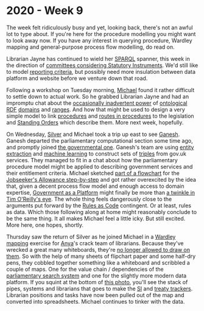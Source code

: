 # 2020 - Week 9

The week felt ridiculously busy and yet, looking back, there's not an awful lot to type about. If you're here for the procedure modelling you might want to look away now. If you have any interest in querying procedure, Wardley mapping and general-purpose process flow modelling, do read on.


Librarian Jayne has continued to wield her [SPARQL](https://en.wikipedia.org/wiki/SPARQL) spanner, this week in the direction of [committees considering Statutory Instruments](https://ukparliament.github.io/ontologies/procedure/meta/queries/committees/). We'd still like to model [reporting criteria](https://publications.parliament.uk/pa/jt5801/jtstatin/26/2602.htm), but possibly need more insulation between data platform and website before we venture down that road.

Following a workshop on Tuesday morning, [Michael](https://twitter.com/fantasticlife) found it rather difficult to settle down to actual work. So he grabbed Librarian Jayne and had an impromptu chat about the [occasionally inadvertent power](http://smethur.st/posts/176135865) of [ontological](https://en.wikipedia.org/wiki/Web_Ontology_Language) [RDF](https://en.wikipedia.org/wiki/Resource_Description_Framework) [domains](https://www.infowebml.ws/rdf-owl/domain.htm) and [ranges](https://www.infowebml.ws/rdf-owl/range.htm). And how that might be used to design a very simple model to link [procedures](https://ukparliament.github.io/ontologies/procedure/procedure-ontology.html#d4e153) and [routes in procedures](https://ukparliament.github.io/ontologies/procedure/procedure-ontology.html#d4e164) to the legislation and [Standing Orders](http://standing-orders.herokuapp.com/) which describe them. More next week, hopefully.

On Wednesday, [Silver](https://twitter.com/silveroliver) and Michael took a trip up east to see [Ganesh](https://twitter.com/gansenthi). Ganesh departed the parliamentary computational section some time ago, and promptly joined [the governmental one](https://gds.blog.gov.uk/). Ganesh's team are using [entity extraction](https://en.wikipedia.org/wiki/Named-entity_recognition) and [machine learning](https://en.wikipedia.org/wiki/Machine_learning) to construct sets of [triples](https://en.wikipedia.org/wiki/Semantic_triple) from gov.uk services. They managed to fit in a chat about how the parliamentary procedure model might be applied to describing government services and their entitlement criteria. Michael sketched [part of a flowchart](https://twitter.com/fantasticlife/status/1232707694190088194) for the [Jobseeker's Allowance step-by-step](https://www.gov.uk/jobseekers-allowance/eligibility) and got rather overexcited by the idea that, given a decent process flow model and enough access to domain expertise, [Government as a Platform](https://gds.blog.gov.uk/category/government-as-a-platform/) might finally be more than [a twinkle in Tim O'Reilly's eye](https://www.oreilly.com/library/view/open-government/9781449381936/ch02.html). The whole thing feels dangerously close to the arguments put forward by the [Rules as Code](http://www.slaw.ca/2019/06/14/the-fight-over-rules-as-code/) contingent. Or at least, rules as data. Which those following along at home might reasonably conclude to be the same thing. It all makes Michael feel a little icky. But still excited. More here, one hopes, shortly.

Thursday saw the return of Silver as he joined Michael in a [Wardley mapping](https://en.wikipedia.org/wiki/Wardley_map) exercise for [Anya](https://twitter.com/bitten_)'s crack team of librarians. Because they've wrecked a great many whiteboards, they're [no longer allowed to draw on them](https://twitter.com/fantasticlife/status/1233378583583870977). So with the help of many sheets of flipchart paper and some half-dry pens, they cobbled together something like a whiteboard and scribbled a couple of maps. One for the value chain / dependencies of the [parliamentary search system](https://search-material.parliament.uk/) and one for the slightly more modern data platform. If you squint at the bottom of [this photo](https://twitter.com/fantasticlife/status/1233000713359384576), you'll see the stack of pipes, systems and librarians that goes to make the [SI](https://statutoryinstruments.parliament.uk/) and [treaty trackers](https://treaties.parliament.uk/). Librarian positions and tasks have now been pulled out of the map and converted into spreadsheets. Michael continues to tinker with the data.
